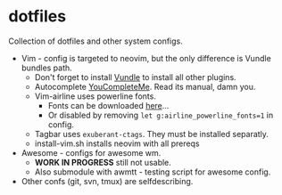 # dotfiles

Collection of dotfiles and other system configs.

* Vim - config is targeted to neovim, but the only difference is Vundle bundles path.
  * Don't forget to install [Vundle](https://github.com/VundleVim/Vundle.vim) to install all other plugins.
  * Autocomplete [YouCompleteMe](https://github.com/Valloric/YouCompleteMe). Read its manual, damn you.
  * Vim-airline uses powerline fonts.
    * Fonts can be downloaded [here](https://github.com/powerline/fonts)...
    * Or disabled by removing `let g:airline_powerline_fonts=1` in config.
  * Tagbar uses `exuberant-ctags`. They must be installed separatly.
  * install-vim.sh installs neovim with all prereqs
* Awesome - configs for awesome wm.
  * **WORK IN PROGRESS** still not usable.
  * Also submodule with awmtt - testing script for awesome config.
* Other confs (git, svn, tmux) are selfdescribing.
